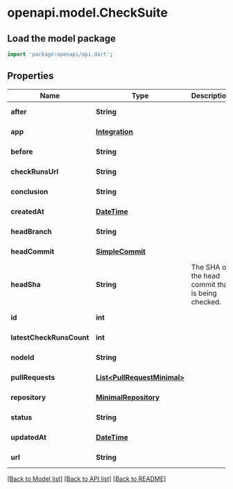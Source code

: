 # openapi.model.CheckSuite

## Load the model package
```dart
import 'package:openapi/api.dart';
```

## Properties
Name | Type | Description | Notes
------------ | ------------- | ------------- | -------------
**after** | **String** |  | [default to null]
**app** | [**Integration**](Integration.md) |  | [default to null]
**before** | **String** |  | [default to null]
**checkRunsUrl** | **String** |  | [default to null]
**conclusion** | **String** |  | [default to null]
**createdAt** | [**DateTime**](DateTime.md) |  | [default to null]
**headBranch** | **String** |  | [default to null]
**headCommit** | [**SimpleCommit**](SimpleCommit.md) |  | [default to null]
**headSha** | **String** | The SHA of the head commit that is being checked. | [default to null]
**id** | **int** |  | [default to null]
**latestCheckRunsCount** | **int** |  | [default to null]
**nodeId** | **String** |  | [default to null]
**pullRequests** | [**List&lt;PullRequestMinimal&gt;**](PullRequestMinimal.md) |  | [default to []]
**repository** | [**MinimalRepository**](MinimalRepository.md) |  | [default to null]
**status** | **String** |  | [default to null]
**updatedAt** | [**DateTime**](DateTime.md) |  | [default to null]
**url** | **String** |  | [default to null]

[[Back to Model list]](../README.md#documentation-for-models) [[Back to API list]](../README.md#documentation-for-api-endpoints) [[Back to README]](../README.md)



